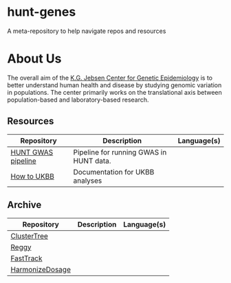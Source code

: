 # hunt-genes
A meta-repository to help navigate repos and resources 

# About Us 
The overall aim of the [K.G. Jebsen Center for Genetic Epidemiology](https://www.ntnu.edu/huntgenes/k.g.-jebsen-center-for-genetic-epidemiology) is to better understand human health and disease by studying genomic variation in populations. The center primarily works on the translational axis between population-based and laboratory-based research.

## Resources

| Repository | Description | Language(s) |
|---|---|---|
| [HUNT GWAS pipeline](https://github.com/hunt-genes/hunt-gwas-pipeline) | Pipeline for running GWAS in HUNT data. |  |
| [How to UKBB](https://github.com/hunt-genes/how-to-ukbb) | Documentation for UKBB analyses |  |

## Archive

| Repository | Description | Language(s) |
|---|---|---|
| [ClusterTree](https://github.com/hunt-genes/clustertree) | |  |
| [Reggy](https://github.com/hunt-genes/reggy)| |  |
| [FastTrack](https://github.com/hunt-genes/fasttrack)| |  |
| [HarmonizeDosage](https://github.com/hunt-genes/harmonize_dosage)| |  |

